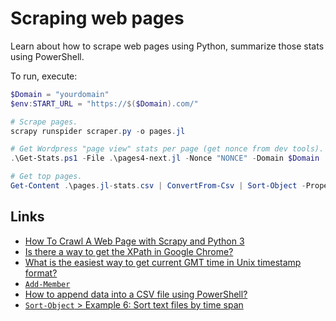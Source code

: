 # Scraping web pages

Learn about how to scrape web pages using Python, summarize those stats using
PowerShell.

To run, execute:

```powershell
$Domain = "yourdomain"
$env:START_URL = "https://$($Domain).com/"

# Scrape pages.
scrapy runspider scraper.py -o pages.jl

# Get Wordpress "page view" stats per page (get nonce from dev tools).
.\Get-Stats.ps1 -File .\pages4-next.jl -Nonce "NONCE" -Domain $Domain

# Get top pages.
Get-Content .\pages.jl-stats.csv | ConvertFrom-Csv | Sort-Object -Property @{Expression={$_.VoteCount * $_.AvgRating}; Descending = $True} | select -First 20
```

## Links

- [How To Crawl A Web Page with Scrapy and Python 3](https://www.digitalocean.com/community/tutorials/how-to-crawl-a-web-page-with-scrapy-and-python-3)
- [Is there a way to get the XPath in Google Chrome?](https://stackoverflow.com/a/46599584)
- [What is the easiest way to get current GMT time in Unix timestamp format?](https://stackoverflow.com/a/49362936)
- [`Add-Member`](https://docs.microsoft.com/en-us/powershell/module/microsoft.powershell.utility/add-member?view=powershell-7.1)
- [How to append data into a CSV file using PowerShell?](https://www.tutorialspoint.com/how-to-append-data-into-a-csv-file-using-powershell)
- [`Sort-Object` &gt; Example 6: Sort text files by time span](https://docs.microsoft.com/en-us/powershell/module/microsoft.powershell.utility/sort-object?view=powershell-7.1#example-6--sort-text-files-by-time-span)
